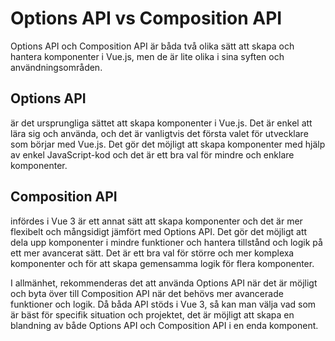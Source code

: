 # Options API vs Composition API

Options API och Composition API är båda två olika sätt att skapa och hantera komponenter i Vue.js, men de är lite olika i sina syften och användningsområden.

## Options API

är det ursprungliga sättet att skapa komponenter i Vue.js. Det är enkel att lära sig och använda, och det är vanligtvis det första valet för utvecklare som börjar med Vue.js. Det gör det möjligt att skapa komponenter med hjälp av enkel JavaScript-kod och det är ett bra val för mindre och enklare komponenter.

## Composition API

infördes i Vue 3 är ett annat sätt att skapa komponenter och det är mer flexibelt och mångsidigt jämfört med Options API. Det gör det möjligt att dela upp komponenter i mindre funktioner och hantera tillstånd och logik på ett mer avancerat sätt. Det är ett bra val för större och mer komplexa komponenter och för att skapa gemensamma logik för flera komponenter.

I allmänhet, rekommenderas det att använda Options API när det är möjligt och byta över till Composition API när det behövs mer avancerade funktioner och logik. Då båda API stöds i Vue 3, så kan man välja vad som är bäst för specifik situation och projektet, det är möjligt att skapa en blandning av både Options API och Composition API i en enda komponent.
